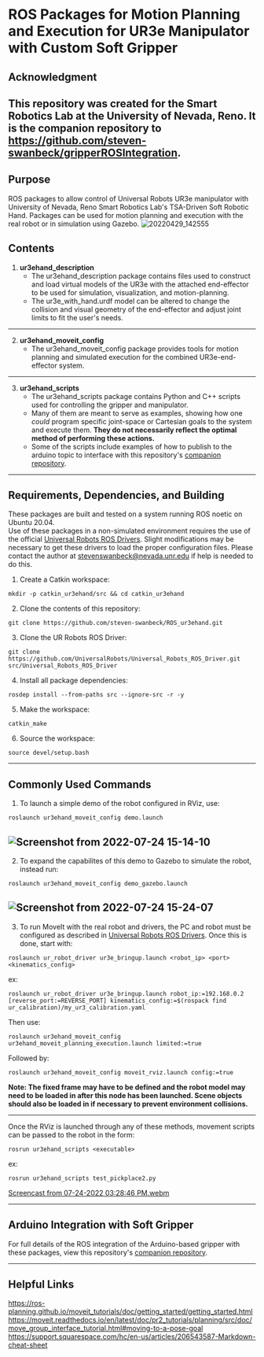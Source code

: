 # ROS Packages for Motion Planning and Execution for UR3e Manipulator with Custom Soft Gripper

## Acknowledgment
This repository was created for the Smart Robotics Lab at the University of Nevada, Reno.
It is the companion repository to https://github.com/steven-swanbeck/gripperROSIntegration.
---

## Purpose
ROS packages to allow control of Universal Robots UR3e manipulator with University of Nevada, Reno Smart Robotics Lab's TSA-Driven Soft Robotic Hand. Packages can be used for motion planning and execution with the real robot or in simulation using Gazebo.
![20220429_142555](https://user-images.githubusercontent.com/99771915/180668626-87d21a32-0e39-43e8-98b6-ef3fa3bb8e55.jpg)

## Contents
1. **ur3ehand_description**
    * The ur3ehand_description package contains files used to construct and load virtual models of the UR3e with the attached end-effector to be used for simulation, visualization, and motion-planning.
    * The ur3e_with_hand.urdf model can be altered to change the collision and visual geometry of the end-effector and adjust joint limits to fit the user's needs.
---
2. **ur3ehand_moveit_config**
    * The ur3ehand_moveit_config package provides tools for motion planning and simulated execution for the combined UR3e-end-effector system. 
---
3. **ur3ehand_scripts**
    * The ur3ehand_scripts package contains Python and C++ scripts used for controlling the gripper and manipulator.
    * Many of them are meant to serve as examples, showing how one *could* program specific joint-space or Cartesian goals to the system and execute them. **They do not necessarily reflect the optimal method of performing these actions.**
    * Some of the scripts include examples of how to publish to the arduino topic to interface with this repository's [companion repository](https://github.com/steven-swanbeck/gripperROSIntegration).
---

## Requirements, Dependencies, and Building
These packages are built and tested on a system running ROS noetic on Ubuntu 20.04.  
Use of these packages in a non-simulated environment requires the use of the official [Universal Robots ROS Drivers](https://github.com/UniversalRobots/Universal_Robots_ROS_Driver). Slight modifications may be necessary to get these drivers to load the proper configuration files. Please contact the author at stevenswanbeck@nevada.unr.edu if help is needed to do this.  
1. Create a Catkin workspace:
```console
mkdir -p catkin_ur3ehand/src && cd catkin_ur3ehand
```
2. Clone the contents of this repository:
```console
git clone https://github.com/steven-swanbeck/ROS_ur3ehand.git
```
3. Clone the UR Robots ROS Driver:
```console
git clone https://github.com/UniversalRobots/Universal_Robots_ROS_Driver.git src/Universal_Robots_ROS_Driver
```
4. Install all package dependencies:
```console
rosdep install --from-paths src --ignore-src -r -y
```
5. Make the workspace:
```console
catkin_make
```
6. Source the workspace:
```console
source devel/setup.bash
```
---

## Commonly Used Commands
1. To launch a simple demo of the robot configured in RViz, use:
```console
roslaunch ur3ehand_moveit_config demo.launch
```
![Screenshot from 2022-07-24 15-14-10](https://user-images.githubusercontent.com/99771915/180668069-c6ace6f6-42e7-4eed-b04a-3cbc2879fd0d.png)
---
2. To expand the capabilites of this demo to Gazebo to simulate the robot, instead run:
```console
roslaunch ur3ehand_moveit_config demo_gazebo.launch
```
![Screenshot from 2022-07-24 15-24-07](https://user-images.githubusercontent.com/99771915/180668176-ad85acdd-48ab-4c7c-9318-9e49778525ff.png)
---
3. To run MoveIt with the real robot and drivers, the PC and robot must be configured as described in [Universal Robots ROS Drivers](https://github.com/UniversalRobots/Universal_Robots_ROS_Driver). Once this is done, start with:
```console
roslaunch ur_robot_driver ur3e_bringup.launch <robot_ip> <port> <kinematics_config>
```
ex:
```console
roslaunch ur_robot_driver ur3e_bringup.launch robot_ip:=192.168.0.2 [reverse_port:=REVERSE_PORT] kinematics_config:=$(rospack find  ur_calibration)/my_ur3_calibration.yaml
```
Then use:
```console
roslaunch ur3ehand_moveit_config ur3ehand_moveit_planning_execution.launch limited:=true
```
Followed by:
```console
roslaunch ur3ehand_moveit_config moveit_rviz.launch config:=true
```
**Note: The fixed frame may have to be defined and the robot model may need to be loaded in after this node has been launched. Scene objects should also be loaded in if necessary to prevent environment collisions.**
***
Once the RViz is launched through any of these methods, movement scripts can be passed to the robot in the form:
```console
rosrun ur3ehand_scripts <executable>
```
ex:
```console
rosrun ur3ehand_scripts test_pickplace2.py
```
[Screencast from 07-24-2022 03:28:46 PM.webm](https://user-images.githubusercontent.com/99771915/180668403-3f5fb114-27e2-4fbe-a7f3-14e8b3f1ee51.webm)
***

## Arduino Integration with Soft Gripper
For full details of the ROS integration of the Arduino-based gripper with these packages, view this repository's [companion repository](https://github.com/steven-swanbeck/gripperROSIntegration).
***
## Helpful Links
https://ros-planning.github.io/moveit_tutorials/doc/getting_started/getting_started.html  
https://moveit.readthedocs.io/en/latest/doc/pr2_tutorials/planning/src/doc/move_group_interface_tutorial.html#moving-to-a-pose-goal  
https://support.squarespace.com/hc/en-us/articles/206543587-Markdown-cheat-sheet
